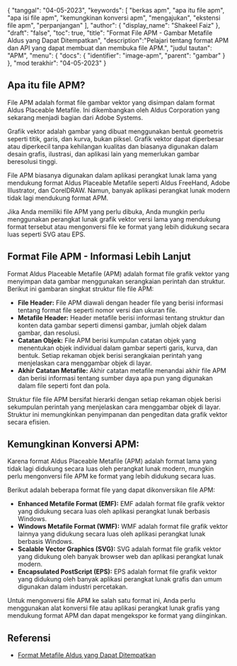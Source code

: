 {
"tanggal": "04-05-2023",
  "keywords": [
"berkas apm",
"apa itu file apm",
"apa isi file apm",
"kemungkinan konversi apm",
"mengajukan",
"ekstensi file apm",
"perpanjangan"
],
  "author": {
"display_name": "Shakeel Faiz"
},
"draft": "false",
"toc": true,
"title": "Format File APM - Gambar Metafile Aldus yang Dapat Ditempatkan",
  "description":"Pelajari tentang format APM dan API yang dapat membuat dan membuka file APM.",
"judul tautan": "APM",
  "menu": {
    "docs": {
      "identifier": "image-apm",
"parent": "gambar"
}
},
"mod terakhir": "04-05-2023"
}

## Apa itu file APM?

File APM adalah format file gambar vektor yang disimpan dalam format Aldus Placeable Metafile. Ini dikembangkan oleh Aldus Corporation yang sekarang menjadi bagian dari Adobe Systems.

Grafik vektor adalah gambar yang dibuat menggunakan bentuk geometris seperti titik, garis, dan kurva, bukan piksel. Grafik vektor dapat diperbesar atau diperkecil tanpa kehilangan kualitas dan biasanya digunakan dalam desain grafis, ilustrasi, dan aplikasi lain yang memerlukan gambar beresolusi tinggi.

File APM biasanya digunakan dalam aplikasi perangkat lunak lama yang mendukung format Aldus Placeable Metafile seperti Aldus FreeHand, Adobe Illustrator, dan CorelDRAW. Namun, banyak aplikasi perangkat lunak modern tidak lagi mendukung format APM.

Jika Anda memiliki file APM yang perlu dibuka, Anda mungkin perlu menggunakan perangkat lunak grafik vektor versi lama yang mendukung format tersebut atau mengonversi file ke format yang lebih didukung secara luas seperti SVG atau EPS.

## Format File APM - Informasi Lebih Lanjut

Format Aldus Placeable Metafile (APM) adalah format file grafik vektor yang menyimpan data gambar menggunakan serangkaian perintah dan struktur. Berikut ini gambaran singkat struktur file file APM:

- **File Header:** File APM diawali dengan header file yang berisi informasi tentang format file seperti nomor versi dan ukuran file.
- **Metafile Header:** Header metafile berisi informasi tentang struktur dan konten data gambar seperti dimensi gambar, jumlah objek dalam gambar, dan resolusi.
- **Catatan Objek:** File APM berisi kumpulan catatan objek yang menentukan objek individual dalam gambar seperti garis, kurva, dan bentuk. Setiap rekaman objek berisi serangkaian perintah yang menjelaskan cara menggambar objek di layar.
- **Akhir Catatan Metafile:** Akhir catatan metafile menandai akhir file APM dan berisi informasi tentang sumber daya apa pun yang digunakan dalam file seperti font dan pola.

Struktur file file APM bersifat hierarki dengan setiap rekaman objek berisi sekumpulan perintah yang menjelaskan cara menggambar objek di layar. Struktur ini memungkinkan penyimpanan dan pengeditan data grafik vektor secara efisien.

## Kemungkinan Konversi APM:

Karena format Aldus Placeable Metafile (APM) adalah format lama yang tidak lagi didukung secara luas oleh perangkat lunak modern, mungkin perlu mengonversi file APM ke format yang lebih didukung secara luas.

Berikut adalah beberapa format file yang dapat dikonversikan file APM:

- **Enhanced Metafile Format (EMF):** EMF adalah format file grafik vektor yang didukung secara luas oleh aplikasi perangkat lunak berbasis Windows.
- **Windows Metafile Format (WMF):** WMF adalah format file grafik vektor lainnya yang didukung secara luas oleh aplikasi perangkat lunak berbasis Windows.
- **Scalable Vector Graphics (SVG):** SVG adalah format file grafik vektor yang didukung oleh banyak browser web dan aplikasi perangkat lunak modern.
- **Encapsulated PostScript (EPS):** EPS adalah format file grafik vektor yang didukung oleh banyak aplikasi perangkat lunak grafis dan umum digunakan dalam industri percetakan.

Untuk mengonversi file APM ke salah satu format ini, Anda perlu menggunakan alat konversi file atau aplikasi perangkat lunak grafis yang mendukung format APM dan dapat mengekspor ke format yang diinginkan.

## Referensi
* [Format Metafile Aldus yang Dapat Ditempatkan](https://ftp.zx.net.nz/pub/archive/ftp.microsoft.com/MISC/KB/en-us/129/658.HTM)

